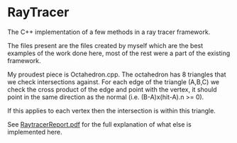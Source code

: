 # RayTracer
The C++ implementation of a few methods in a ray tracer framework.

The files present are the files created by myself which are the best examples of the work done here, most of the rest were a part of the existing framework.

My proudest piece is Octahedron.cpp. The octahedron has 8 triangles that we check intersections against. 
For each edge of the triangle (A,B,C) we check the cross product of the edge and point with the vertex, it should point in the same direction as the normal (i.e. (B-A)x(hit-A).n >= 0). 

If this applies to each vertex then the intersection is within this triangle.


See [RaytracerReport.pdf](https://github.com/GenericPath/RayTracer/blob/master/Raytracer%20Report.pdf) for the full explanation of what else is implemented here.
